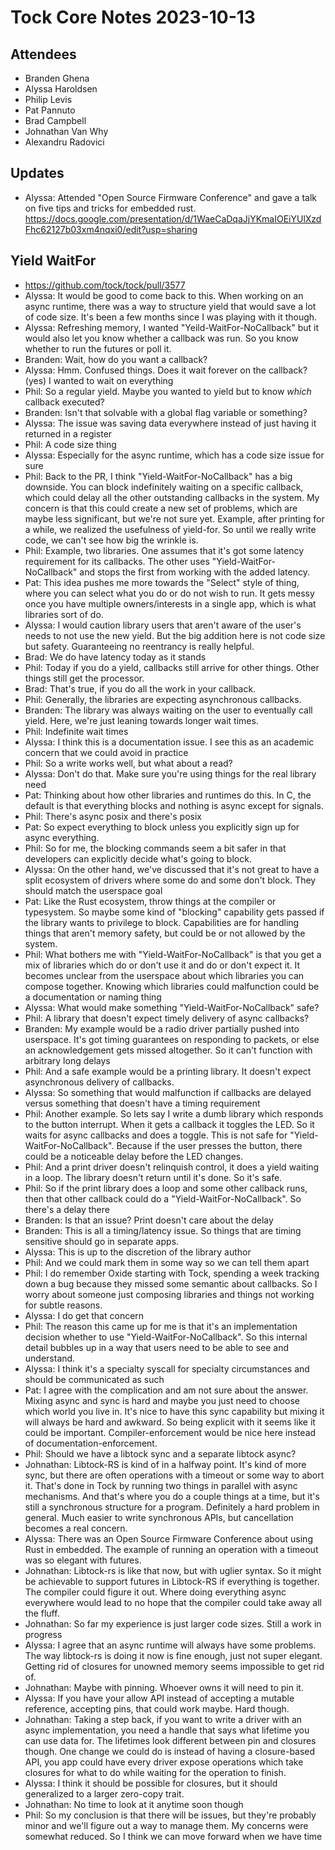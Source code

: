 # Tock Core Notes 2023-10-13

## Attendees
- Branden Ghena
- Alyssa Haroldsen
- Philip Levis
- Pat Pannuto
- Brad Campbell
- Johnathan Van Why
- Alexandru Radovici


## Updates
- Alyssa: Attended "Open Source Firmware Conference" and gave a talk on five tips and tricks for embedded rust. https://docs.google.com/presentation/d/1WaeCaDqaJjYKmaIOEiYUlXzdFhc62127b03xm4nqxi0/edit?usp=sharing


## Yield WaitFor
- https://github.com/tock/tock/pull/3577
- Alyssa: It would be good to come back to this. When working on an async runtime, there was a way to structure yield that would save a lot of code size. It's been a few months since I was playing with it though.
- Alyssa: Refreshing memory, I wanted "Yeild-WaitFor-NoCallback" but it would also let you know whether a callback was run. So you know whether to run the futures or poll it.
- Branden: Wait, how do you want a callback?
- Alyssa: Hmm. Confused things. Does it wait forever on the callback? (yes) I wanted to wait on everything
- Phil: So a regular yield. Maybe you wanted to yield but to know _which_ callback executed?
- Branden: Isn't that solvable with a global flag variable or something?
- Alyssa: The issue was saving data everywhere instead of just having it returned in a register
- Phil: A code size thing
- Alyssa: Especially for the async runtime, which has a code size issue for sure
- Phil: Back to the PR, I think "Yield-WaitFor-NoCallback" has a big downside. You can block indefinitely waiting on a specific callback, which could delay all the other outstanding callbacks in the system. My concern is that this could create a new set of problems, which are maybe less significant, but we're not sure yet. Example, after printing for a while, we realized the usefulness of yield-for. So until we really write code, we can't see how big the wrinkle is.
- Phil: Example, two libraries. One assumes that it's got some latency requirement for its callbacks. The other uses "Yield-WaitFor-NoCallback" and stops the first from working with the added latency.
- Pat: This idea pushes me more towards the "Select" style of thing, where you can select what you do or do not wish to run. It gets messy once you have multiple owners/interests in a single app, which is what libraries sort of do.
- Alyssa: I would caution library users that aren't aware of the user's needs to not use the new yield. But the big addition here is not code size but safety. Guaranteeing no reentrancy is really helpful.
- Brad: We do have latency today as it stands
- Phil: Today if you do a yield, callbacks still arrive for other things. Other things still get the processor.
- Brad: That's true, if you do all the work in your callback.
- Phil: Generally, the libraries are expecting asynchronous callbacks.
- Branden: The library was always waiting on the user to eventually call yield. Here, we're just leaning towards longer wait times.
- Phil: Indefinite wait times
- Alyssa: I think this is a documentation issue. I see this as an academic concern that we could avoid in practice
- Phil: So a write works well, but what about a read?
- Alyssa: Don't do that. Make sure you're using things for the real library need
- Pat: Thinking about how other libraries and runtimes do this. In C, the default is that everything blocks and nothing is async except for signals.
- Phil: There's async posix and there's posix
- Pat: So expect everything to block unless you explicitly sign up for async everything.
- Phil: So for me, the blocking commands seem a bit safer in that developers can explicitly decide what's going to block.
- Alyssa: On the other hand, we've discussed that it's not great to have a split ecosystem of drivers where some do and some don't block. They should match the userspace goal
- Pat: Like the Rust ecosystem, throw things at the compiler or typesystem. So maybe some kind of "blocking" capability gets passed if the library wants to privilege to block. Capabilities are for handling things that aren't memory safety, but could be or not allowed by the system.
- Phil: What bothers me with "Yield-WaitFor-NoCallback" is that you get a mix of libraries which do or don't use it and do or don't expect it. It becomes unclear from the userspace about which libraries you can compose together. Knowing which libraries could malfunction could be a documentation or naming thing
- Alyssa: What would make something "Yield-WaitFor-NoCallback" safe?
- Phil: A library that doesn't expect timely delivery of async callbacks?
- Branden: My example would be a radio driver partially pushed into userspace. It's got timing guarantees on responding to packets, or else an acknowledgement gets missed altogether. So it can't function with arbitrary long delays
- Phil: And a safe example would be a printing library. It doesn't expect asynchronous delivery of callbacks.
- Alyssa: So something that would malfunction if callbacks are delayed versus something that doesn't have a timing requirement
- Phil: Another example. So lets say I write a dumb library which responds to the button interrupt. When it gets a callback it toggles the LED. So it waits for async callbacks and does a toggle. This is not safe for "Yield-WaitFor-NoCallback". Because if the user presses the button, there could be a noticeable delay before the LED changes.
- Phil: And a print driver doesn't relinquish control, it does a yield waiting in a loop. The library doesn't return until it's done. So it's safe.
- Phil: So if the print library does a loop and some other callback runs, then that other callback could do a "Yield-WaitFor-NoCallback". So there's a delay there
- Branden: Is that an issue? Print doesn't care about the delay
- Branden: This is all a timing/latency issue. So things that are timing sensitive should go in separate apps.
- Alyssa: This is up to the discretion of the library author
- Phil: And we could mark them in some way so we can tell them apart
- Phil: I do remember Oxide starting with Tock, spending a week tracking down a bug because they missed some semantic about callbacks. So I worry about someone just composing libraries and things not working for subtle reasons.
- Alyssa: I do get that concern
- Phil: The reason this came up for me is that it's an implementation decision whether to use "Yield-WaitFor-NoCallback". So this internal detail bubbles up in a way that users need to be able to see and understand.
- Alyssa: I think it's a specialty syscall for specialty circumstances and should be communicated as such
- Pat: I agree with the complication and am not sure about the answer. Mixing async and sync is hard and maybe you just need to choose which world you live in. It's nice to have this sync capability but mixing it will always be hard and awkward. So being explicit with it seems like it could be important. Compiler-enforcement would be nice here instead of documentation-enforcement.
- Phil: Should we have a libtock sync and a separate libtock async?
- Johnathan: Libtock-RS is kind of in a halfway point. It's kind of more sync, but there are often operations with a timeout or some way to abort it. That's done in Tock by running two things in parallel with async mechanisms. And that's where you do a couple things at a time, but it's still a synchronous structure for a program. Definitely a hard problem in general. Much easier to write synchronous APIs, but cancellation becomes a real concern.
- Alyssa: There was an Open Source Firmware Conference about using Rust in embedded. The example of running an operation with a timeout was so elegant with futures.
- Johnathan: Libtock-rs is like that now, but with uglier syntax. So it might be achievable to support futures in Libtock-RS if everything is together. The compiler could figure it out. Where doing everything async everywhere would lead to no hope that the compiler could take away all the fluff.
- Johnathan: So far my experience is just larger code sizes. Still a work in progress
- Alyssa: I agree that an async runtime will always have some problems. The way libtock-rs is doing it now is fine enough, just not super elegant. Getting rid of closures for unowned memory seems impossible to get rid of.
- Johnathan: Maybe with pinning. Whoever owns it will need to pin it.
- Alyssa: If you have your allow API instead of accepting a mutable reference, accepting pins, that could work maybe. Hard though.
- Johnathan: Taking a step back, if you want to write a driver with an async implementation, you need a handle that says what lifetime you can use data for. The lifetimes look different between pin and closures though. One change we could do is instead of having a closure-based API, you app could have every driver expose operations which take closures for what to do while waiting for the operation to finish.
- Alyssa: I think it should be possible for closures, but it should generalized to a larger zero-copy trait.
- Johnathan: No time to look at it anytime soon though
- Phil: So my conclusion is that there will be issues, but they're probably minor and we'll figure out a way to manage them. My concerns were somewhat reduced. So I think we can move forward when we have time


